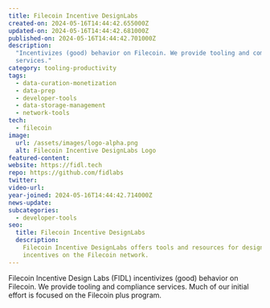 ```yaml
---
title: Filecoin Incentive DesignLabs
created-on: 2024-05-16T14:44:42.655000Z
updated-on: 2024-05-16T14:44:42.681000Z
published-on: 2024-05-16T14:44:42.701000Z
description:
  "Incentivizes (good) behavior on Filecoin. We provide tooling and compliance
  services."
category: tooling-productivity
tags:
  - data-curation-monetization
  - data-prep
  - developer-tools
  - data-storage-management
  - network-tools
tech:
  - filecoin
image:
  url: /assets/images/logo-alpha.png
  alt: Filecoin Incentive DesignLabs Logo
featured-content:
website: https://fidl.tech
repo: https://github.com/fidlabs
twitter:
video-url:
year-joined: 2024-05-16T14:44:42.714000Z
news-update:
subcategories:
  - developer-tools
seo:
  title: Filecoin Incentive DesignLabs
  description:
    Filecoin Incentive DesignLabs offers tools and resources for designing
    incentives on the Filecoin network.
---
```


Filecoin Incentive Design Labs (FIDL) incentivizes (good) behavior on Filecoin. We provide tooling and compliance services. Much of our initial effort is focused on the Filecoin plus program.
